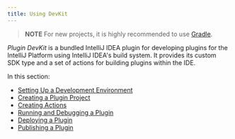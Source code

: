 ```yaml
---
title: Using DevKit
---
```

<!-- Copyright 2000-2020 JetBrains s.r.o. and other contributors. Use of this source code is governed by the Apache 2.0 license that can be found in the LICENSE file. -->

> **NOTE** For new projects, it is highly recommended to use [Gradle](/tutorials/build_system.md).

_Plugin DevKit_ is a bundled IntelliJ IDEA plugin for developing plugins for the IntelliJ Platform using IntelliJ IDEA's build system.
It provides its custom SDK type and a set of actions for building plugins within the IDE.

In this section:

* [Setting Up a Development Environment](setting_up_environment.md)
* [Creating a Plugin Project](creating_plugin_project.md)
* [Creating Actions](/tutorials/action_system/working_with_custom_actions.md)
* [Running and Debugging a Plugin](running_and_debugging_a_plugin.md)
* [Deploying a Plugin](deploying_plugin.md)
* [Publishing a Plugin](publishing_plugin.md)
